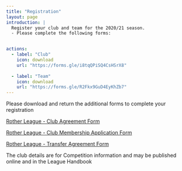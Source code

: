 ```yaml
---
title: "Registration"
layout: page
introduction: |
  Register your club and team for the 2020/21 season.
  - Please complete the following forms:


actions:
  - label: "Club"
    icon: download
    url: "https://forms.gle/i8tqQPiSQ4CsHSrX8"
    
  - label: "Team"
    icon: download
    url: "https://forms.gle/R2Fkx9GuD4EyKhZb7"
---
```




Please download and return the additional forms to complete your registration

[Rother League - Club Agreement Form](https://drive.google.com/file/d/106veRbsvyzTlYNM5_SczTsiRFADPmtvN/view?usp=sharing)

[Rother League - Club Membership Application Form](https://drive.google.com/file/d/1CfcR1L5_CqmDMeP5I7TX5ibWfTmX0Hqd/view?usp=sharing)

[Rother League - Transfer Agreement Form](https://drive.google.com/file/d/1QuO4Stnm-fvKDaKFEutpNwCLtaWNhiLu/view?usp=sharing)

The club details are for Competition information and may be published online and in the League Handbook

